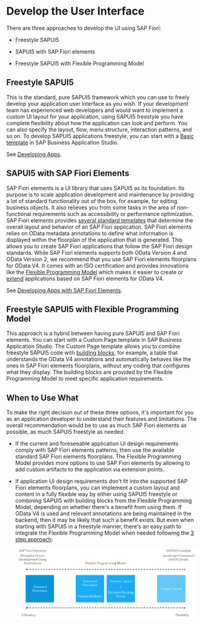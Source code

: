 <!-- loio9f1d42ec74e7438db9771a3176ccb7ff -->

# Develop the User Interface

There are three approaches to develop the UI using SAP Fiori:

-   Freestyle SAPUI5

-   SAPUI5 with SAP Fiori elements

-   Freestyle SAPUI5 with Flexible Programming Model




<a name="loio9f1d42ec74e7438db9771a3176ccb7ff__section_mf3_sl5_lxb"/>

## Freestyle SAPUI5

This is the standard, pure SAPUI5 framework which you can use to freely develop your application user interface as you wish. If your development team has experienced web developers and would want to implement a custom UI layout for your application, using SAPUI5 freestyle you have complete flexibility about how the application can look and perform. You can also specify the layout, flow, menu structure, interaction patterns, and so on. To develop SAPUI5 applications freestyle, you can start with a [Basic template](https://help.sap.com/docs/SAP_FIORI_tools/17d50220bcd848aa854c9c182d65b699/14fdcc0a9d834090a07435cfef962b01.html) in SAP Business Application Studio.

See [Developing Apps](https://ui5.sap.com/#/topic/23cfd955f58142389fa7c9097e11559c).



<a name="loio9f1d42ec74e7438db9771a3176ccb7ff__section_g4s_445_lxb"/>

## SAPUI5 with SAP Fiori Elements

SAP Fiori elements is a UI library that uses SAPUI5 as its foundation. Its purpose is to scale application development and maintenance by providing a lot of standard functionality out of the box, for example, for editing business objects. It also relieves you from some tasks in the area of non-functional requirements such as accessibility or performance optimization. SAP Fiori elements provides [several standard templates](https://ui5.sap.com//#/topic/797c3239b2a9491fa137e4998fd76aa7) that determine the overall layout and behavior of an SAP Fiori application. SAP Fiori elements relies on OData metadata annotations to define what information is displayed within the floorplan of the application that is generated. This allows you to create SAP Fiori applications that follow the SAP Fiori design standards. While SAP Fiori elements supports both OData Version 4 and OData Version 2, we recommend that you use SAP Fiori elements floorplans for OData V4. It comes with an ISO certification and provides innovations like the [Flexible Programming Model](https://ui5.sap.com/test-resources/sap/fe/core/fpmExplorer/index.html#/overview/introduction) which makes it easier to create or [extend](https://ui5.sap.com/test-resources/sap/fe/core/fpmExplorer/index.html#/customElements/customElementsOverview) applications based on SAP Fiori elements for OData V4.

See [Developing Apps with SAP Fiori Elements](https://ui5.sap.com/#/topic/03265b0408e2432c9571d6b3feb6b1fd).



<a name="loio9f1d42ec74e7438db9771a3176ccb7ff__section_kr3_fp5_lxb"/>

## Freestyle SAPUI5 with Flexible Programming Model

This approach is a hybrid between having pure SAPUI5 and SAP Fiori elements. You can start with a Custom Page template in SAP Business Application Studio. The Custom Page template allows you to combine freestyle SAPUI5 code with [building blocks](https://ui5.sap.com/test-resources/sap/fe/core/fpmExplorer/index.html#/buildingBlocks/buildingBlockOverview), for example, a table that understands the OData V4 annotations and automatically behaves like the ones in SAP Fiori elements floorplans, without any coding that configures what they display. The building blocks are provided by the Flexible Programming Model to meet specific application requirements.



<a name="loio9f1d42ec74e7438db9771a3176ccb7ff__section_x1g_n5y_zxb"/>

## When to Use What

To make the right decision out of these three options, it's important for you as an application developer to understand their features and limitations. The overall recommendation would be to use as much SAP Fiori elements as possible, as much SAPUI5 freestyle as needed.

-   If the current and foreseeable application UI design requirements comply with SAP Fiori elements patterns, then use the available standard SAP Fiori elements floorplans. The Flexible Programming Model provides more options to use SAP Fiori elements by allowing to add custom artifacts to the application via extension points.

-   If application UI design requirements don't fit into the supported SAP Fiori elements floorplans, you can implement a custom layout and content in a fully flexible way by either using SAPUI5 freestyle or combining SAPUI5 with building blocks from the Flexible Programming Model, depending on whether there's a benefit from using them. If OData V4 is used and relevant annotations are being maintained in the backend, then it may be likely that such a benefit exists. But even when starting with SAPUI5 in a freestyle manner, there's an easy path to integrate the Flexible Programming Model when needed following the [3 step approach](https://ui5.sap.com/test-resources/sap/fe/core/fpmExplorer/index.html#/buildingBlocks/guidance/guidanceCustomApps):

    ![](images/User_Interface_116cf74.png)


